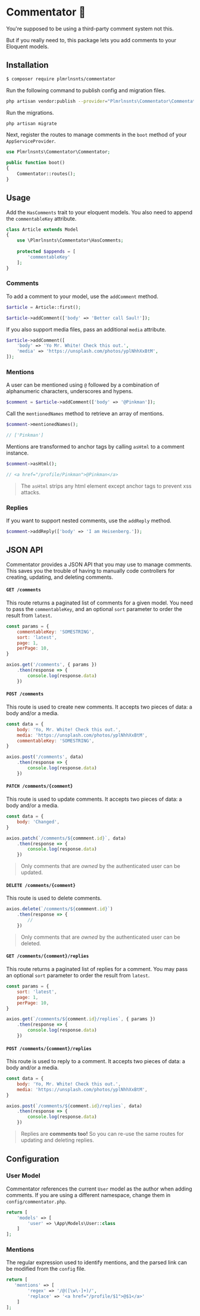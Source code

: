 # Commentator 🤭

You're supposed to be using a third-party comment system not this.

But if you really need to, this package lets you add comments to your Eloquent models.

## Installation

``` bash
$ composer require plmrlnsnts/commentator
```

Run the following command to publish config and migration files.

```bash
php artisan vendor:publish --provider="Plmrlnsnts\Commentator\CommentatorServiceProvider"
```

Run the migrations.

```bash
php artisan migrate
```

Next, register the routes to manage comments in the `boot` method of your `AppServiceProvider`.

```php
use Plmrlnsnts\Commentator\Commentator;

public function boot()
{
    Commentator::routes();
}
```

## Usage

Add the `HasComments` trait to your eloquent models. You also need to append the `commentableKey` attribute.

```php
class Article extends Model
{
    use \Plmrlnsnts\Commentator\HasComments;
    
    protected $appends = [
        'commentableKey'
    ];
}
```

### Comments

To add a comment to your model, use the `addComment` method.

```php
$article = Article::first();

$article->addComment(['body' => 'Better call Saul!']);
```

If you also support media files, pass an additional `media` attribute.

```php
$article->addComment([
    'body' => 'Yo Mr. White! Check this out.',
    'media' => 'https://unsplash.com/photos/yplNhhXxBtM',
]);
```

### Mentions

A user can be mentioned using `@` followed by a combination of alphanumeric characters, underscores and hypens.

```php
$comment = $article->addComment(['body' => '@Pinkman']);
```

Call the `mentionedNames` method to retrieve an array of mentions.

```php
$comment->mentionedNames();

// ['Pinkman']
```

Mentions are transformed to anchor tags by calling `asHtml` to a comment instance.

```php
$comment->asHtml();

// <a href="/profile/Pinkman">@Pinkman</a>
```
> The `asHtml` strips any html element except anchor tags to prevent xss attacks.

### Replies

If you want to support nested comments, use the `addReply` method.

```php
$comment->addReply(['body' => 'I am Heisenberg.']);
```

## JSON API

Commentator provides a JSON API that you may use to manage comments. This saves you the trouble of having to manually code controllers for creating, updating, and deleting comments. 

#### `GET /comments`

This route returns a paginated list of comments for a given model. You need to pass the `commentableKey`, and an optional `sort` parameter to order the result from `latest`.

```javascript
const params = {
    commentableKey: 'SOMESTRING',
    sort: 'latest',
    page: 1,
    perPage: 10,
}

axios.get('/comments', { params })
    .then(response => {
        console.log(response.data)
    })
```

#### `POST /comments`

This route is used to create new comments. It accepts two pieces of data: a body and/or a media. 

```javascript
const data = {
    body: 'Yo, Mr. White! Check this out.',
    media: 'https://unsplash.com/photos/yplNhhXxBtM',
    commentableKey: 'SOMESTRING',
}

axios.post('/comments', data)
    .then(response => {
        console.log(response.data)
    })
```

#### `PATCH /comments/{comment}`

This route is used to update comments. It accepts two pieces of data: a body and/or a media.

```javascript
const data = {
    body: 'Changed',
}

axios.patch(`/comments/${commment.id}`, data)
    .then(response => {
        console.log(response.data)
    })
```

> Only comments that are *owned* by the authenticated user can be updated.

#### `DELETE /comments/{comment}`

This route is used to delete comments.

```javascript
axios.delete(`/comments/${commment.id}`)
    .then(response => {
        //
    })
```

> Only comments that are *owned* by the authenticated user can be deleted.

#### `GET /comments/{comment}/replies`

This route returns a paginated list of replies for a comment. You may pass an optional `sort` parameter to order the result from `latest`.

```javascript
const params = {
    sort: 'latest',
    page: 1,
    perPage: 10,
}

axios.get(`/comments/${comment.id}/replies`, { params })
    .then(response => {
        console.log(response.data)
    })
```

#### `POST /comments/{comment}/replies`

This route is used to reply to a comment. It accepts two pieces of data: a body and/or a media. 

```javascript
const data = {
    body: 'Yo, Mr. White! Check this out.',
    media: 'https://unsplash.com/photos/yplNhhXxBtM',
}

axios.post(`/comments/${comment.id}/replies`, data)
    .then(response => {
        console.log(response.data)
    })
```

> Replies are **comments too!** So you can re-use the same routes for updating and deleting replies. 

## Configuration

### User Model

Commentator references the current `User` model as the author when adding comments. If you are using a different namespace, change them in `config/commentator.php`.

```php
return [
    'models' => [
        'user' => \App\Models\User::class
    ]
];
```

### Mentions

The regular expression used to identify mentions, and the parsed link can be modified from the `config` file.

```php
return [
   'mentions' => [
        'regex' => '/@([\w\-]+)/',
        'replace' => '<a href="/profile/$1">@$1</a>'
    ]
];
```
